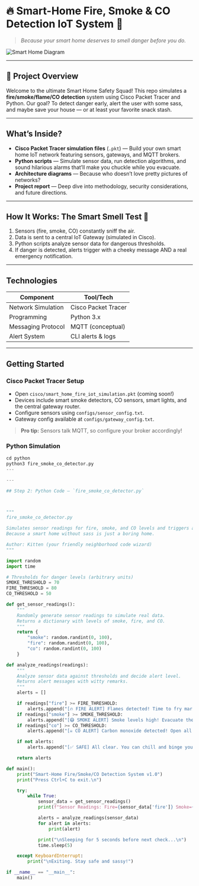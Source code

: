 # 🔥 Smart-Home Fire, Smoke & CO Detection IoT System 🚨

> *Because your smart home deserves to smell danger before you do.*

![Smart Home Diagram](https://img.shields.io/badge/Smart%20Home-Diagram-blue)

---

## 🌟 Project Overview
Welcome to the ultimate Smart Home Safety Squad! This repo simulates a **fire/smoke/flame/CO detection** system using Cisco Packet Tracer and Python. Our goal? To detect danger early, alert the user with some sass, and maybe save your house — or at least your favorite snack stash.

---
## What’s Inside?

- **Cisco Packet Tracer simulation files** (`.pkt`) — Build your own smart home IoT network featuring sensors, gateways, and MQTT brokers.  
- **Python scripts** — Simulate sensor data, run detection algorithms, and sound hilarious alarms that’ll make you chuckle while you evacuate.  
- **Architecture diagrams** — Because who doesn’t love pretty pictures of networks?  
- **Project report** — Deep dive into methodology, security considerations, and future directions.

---

## How It Works: The Smart Smell Test 👃

1. Sensors (fire, smoke, CO) constantly sniff the air.  
2. Data is sent to a central IoT Gateway (simulated in Cisco).  
3. Python scripts analyze sensor data for dangerous thresholds.  
4. If danger is detected, alerts trigger with a cheeky message AND a real emergency notification.

---

## Technologies

| Component             | Tool/Tech               |
|-----------------------|------------------------|
| Network Simulation    | Cisco Packet Tracer      |
| Programming           | Python 3.x               |
| Messaging Protocol    | MQTT (conceptual)        |
| Alert System          | CLI alerts & logs        |

---

## Getting Started

### Cisco Packet Tracer Setup

- Open `cisco/smart_home_fire_iot_simulation.pkt` (coming soon!)  
- Devices include smart smoke detectors, CO sensors, smart lights, and the central gateway router.  
- Configure sensors using `configs/sensor_config.txt`.  
- Gateway config available at `configs/gateway_config.txt`.

> **Pro tip:** Sensors talk MQTT, so configure your broker accordingly!

### Python Simulation

```python
cd python
python3 fire_smoke_co_detector.py
---

---

## Step 2: Python Code — `fire_smoke_co_detector.py`



"""
fire_smoke_co_detector.py

Simulates sensor readings for fire, smoke, and CO levels and triggers alerts.
Because a smart home without sass is just a boring home.

Author: Kitten (your friendly neighborhood code wizard)
"""

import random
import time

# Thresholds for danger levels (arbitrary units)
SMOKE_THRESHOLD = 70
FIRE_THRESHOLD = 80
CO_THRESHOLD = 50

def get_sensor_readings():
    """
    Randomly generate sensor readings to simulate real data.
    Returns a dictionary with levels of smoke, fire, and CO.
    """
    return {
        "smoke": random.randint(0, 100),
        "fire": random.randint(0, 100),
        "co": random.randint(0, 100)
    }

def analyze_readings(readings):
    """
    Analyze sensor data against thresholds and decide alert level.
    Returns alert messages with witty remarks.
    """
    alerts = []

    if readings["fire"] >= FIRE_THRESHOLD:
        alerts.append("[🔥 FIRE ALERT] Flames detected! Time to fry marshmallows elsewhere! 🔥")
    if readings["smoke"] >= SMOKE_THRESHOLD:
        alerts.append("[😷 SMOKE ALERT] Smoke levels high! Evacuate the snacks, I mean the house! 🚒")
    if readings["co"] >= CO_THRESHOLD:
        alerts.append("[☠️ CO ALERT] Carbon monoxide detected! Open all windows and hold your breath! 😱")

    if not alerts:
        alerts.append("[✅ SAFE] All clear. You can chill and binge your favorite shows. 🍿")

    return alerts

def main():
    print("Smart-Home Fire/Smoke/CO Detection System v1.0")
    print("Press Ctrl+C to exit.\n")

    try:
        while True:
            sensor_data = get_sensor_readings()
            print(f"Sensor Readings: Fire={sensor_data['fire']} Smoke={sensor_data['smoke']} CO={sensor_data['co']}")

            alerts = analyze_readings(sensor_data)
            for alert in alerts:
                print(alert)

            print("\nSleeping for 5 seconds before next check...\n")
            time.sleep(5)

    except KeyboardInterrupt:
        print("\nExiting. Stay safe and sassy!")

if __name__ == "__main__":
    main()

```





























